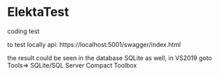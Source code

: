 # ElektaTest
coding test

to test locally api: https://localhost:5001/swagger/index.html

the result could be seen in the database SQLite as well, in VS2019 goto Tools=> SQLite/SQL Server Compact Toolbox
